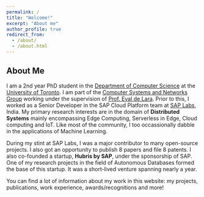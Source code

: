 ```yaml
---
permalink: /
title: "Welcome!"
excerpt: "About me"
author_profile: true
redirect_from: 
  - /about/
  - /about.html
---
```


## About Me
I am a 2nd year PhD student in the [Department of Computer Science](http://www.cs.toronto.edu/) at the [University of Toronto](http://www.toronto.edu/). I am part of the [Computer Systems and Networks Group](http://csng.cs.toronto.edu/) working under the supervision of [Prof. Eyal de Lara](http://www.cs.toronto.edu/~delara/). Prior to this, I worked as a Senior Developer in the SAP Cloud Platform team at [SAP Labs](https://www.sap.com/corporate/en/company/innovation/sap-labs.html), India. My primary research interests are in the domain of **Distributed Systems** mainly encompassing Edge Computing, Serverless in Edge, Cloud computing and IoT. Like most of the community, I too occassionally dabble in the applications of Machine Learning. 

During my stint at SAP Labs, I was a major contributor to many open-source projects. I also got an opportunity to publish 8 papers and file 8 patents. I also co-founded a startup, **Hubris by SAP**, under the sponsorship of SAP. One of my research projects in the field of Autonomous Databases formed the base of this startup. It was a short-lived venture spanning nearly a year.

You can find a lot of information about my work in this website: my projects, publications, work experience, awards/recognitions and more!
